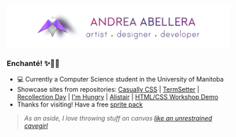 ![Andrea Banner](/assets/andrea_banner.jpg)

### Enchanté! ✨👋🏼
- 💻 Currently a Computer Science student in the University of Manitoba
- Showcase sites from repositories: [Casually CSS](andreaabellera.github.io/Casually-CSS/) | [TermSetter](andreaabellera.github.io/TermSetter/) | [Recollection Day](andreaabellera.github.io/Recollection-Day-Take2/) | [I'm Hungry](andreaabellera.github.io/imhungry/) | [Alistair](andreaabellera.github.io/Alistair/) | [HTML/CSS Workshop Demo](andreaabellera.github.io/riverside-cafe-landing-page/)
- Thanks for visiting! Have a free [sprite pack](github.com/andreaabellera/Chubby-Whale-Asset-Pack) 
> *As an aside, I love throwing stuff on canvas [like an unrestrained cavegirl](https://www.instagram.com/aviagulcas/)*
<!--
**andreaabellera/andreaabellera** is a ✨ _special_ ✨ repository because its `README.md` (this file) appears on your GitHub profile.

Here are some ideas to get you started:

- 🔭 I’m currently working on ...
- 🌱 I’m currently learning ...
- 👯 I’m looking to collaborate on ...
- 🤔 I’m looking for help with ...
- 💬 Ask me about ...
- 📫 How to reach me: ...
- 😄 Pronouns: ...
- ⚡ Fun fact: ...
-->
